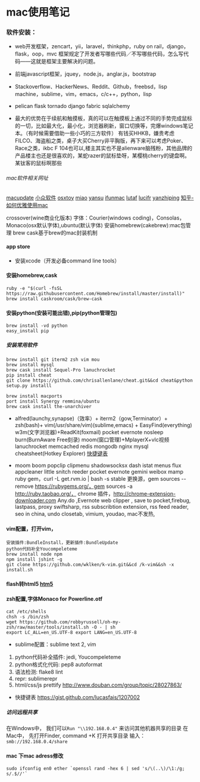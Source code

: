 # mac使用笔记
### 软件安装：
* web开发框架，zencart，yii，laravel，thinkphp，ruby on rail，django，flask，oop，mvc
框架规定了开发者写哪些代码／不写哪些代码，怎么写代码——这就是框架主要解决的问题。
* 前端javascript框架，jquey，node.js，anglar.js，bootstrap

* Stackoverflow、HackerNews、Reddit、Github，freebsd，lisp machine，sublime，vim，emacs，c/c++，python，lisp
* pelican flask tornado django fabric sqlalchemy
* 最大的优势在于续航和触摸板，真的可以在触摸板上通过不同的手势完成鼠标的一切，比如最大化，最小化，浏览器刷新，窗口切换等，完爆windows笔记本。（有时候需要借助一些小巧的三方软件）
有钱买HHKB，嫌贵考虑FILCO、海盗船之类，桌子大买Cherry非平胸版，再下来可以考虑Poker、Race之类，ikbc F 104也可以,楼主其实也不是alienware脑残粉，其他品牌的产品楼主也还是很喜欢的，某蛇razer的鼠标垫呀，某樱桃cherry的键盘啊。某钛客的鼠标啊那些


###### mac软件相关网址
[macupdate](http://www.macupdate.com)
[小众软件](http://www.appinn.com/)
[osxtoy](http://www.osxtoy.com/)
[miao](http://miao.hu/2012/02/26/osx-exp-share/)
[yansu](http://yansu.org/2014/08/03/general-mac-resources.html)
[ifunmac](http://www.ifunmac.com)
[lutaf](http://lutaf.com/)
[lucifr](http://lucifr.com/)
[yanzhiping](http://www.yangzhiping.com/tech/mac1.html)
[知乎-如何优雅使用mac](http://www.zhihu.com/question/20873070)

crossover(wine商业化版本)
字体：Courier(windows coding)，Consolas，Monaco(osx默认字体),ubuntu(默认字体)
安装homebrew(cakebrew):mac包管理
brew cask基于brew的mac封装机制
#### app store
+ 安装xcode（开发必备command line tools）

#### 安装homebrew,cask
	ruby -e "$(curl -fsSL https://raw.githubusercontent.com/Homebrew/install/master/install)"
	brew install caskroom/cask/brew-cask
#### 安装python(安装可能出错),pip(python管理包)
	brew install -vd python
	easy_install pip
##### 安装常用软件
	brew install git iterm2 zsh vim mou
	brew install mysql
	brew cask install Sequel-Pro lanuchrocket
	pip install cheat
	git clone https://github.com/chrisallenlane/cheat.git&&cd cheat&python setup.py installl

	brew install macports
	port install Synergy remmina/ubuntu
	brew cask install the-unarchiver


* alfred(launchy,synapse)（效率）+ iterm2（gow,Terminator）+ zsh(bash)+ vim(/usr/share/vim)(sublime,emacs) + EasyFind(everything) w3m(文字浏览器)+ReadKit(foxmail) pocket evernote nosleep burn(BurnAware Free刻录) moom(窗口管理)+MplayerX+vlc视频
lanuchrocket memcached redis mongodb nginx mysql
cheatsheet(Hotkey Explorer) [快捷键表](http://www.cheatsheetapp.com/CheatSheet/)

+ moom boom popclip clipmenu shadowsocksx dash istat menus flux appcleaner little snitch reeder pocket evernote gemini weibox mamp
ruby gem，curl -L get.rvm.io | bash -s stable   更换源，gem sources --remove https://rubygems.org/，gem sources -a http://ruby.taobao.org/，
chrome 插件，http://chrome-extension-downloader.com Any.do ,Evernote web clipper , save to pocket,firebug, lastpass, proxy swiftsharp, rss subscribtion extension, rss feed reader, seo in china, undo closetab, vimium, youdao, mac不发热,

#### vim配置，打开vim，
	安装插件:BundleInstall，更新插件:BundleUpdate
	python代码补全Youcompeleteme
	brew install node npm
	npm install jshint -g
	git clone https://github.com/wklken/k-vim.git&&cd /k-vim&&sh -x install.sh


#### flash转html5 [htm5](http://zythum.sinaapp.com/youkuhtml5playerbookmark/)

#### zsh配置,字体Monaco for Powerline.otf
	cat /etc/shells
	chsh -s /bin/zsh
	wget https://github.com/robbyrussell/oh-my-zsh/raw/master/tools/install.sh -O - | sh
	export LC_ALL=en_US.UTF-8 export LANG=en_US.UTF-8

+ sublime配置：sublime text 2, vim
1. python代码补全插件: jedi, Youcompeleteme
2. python格式化代码: pep8 autoformat
3. 语法检测: flake8 lint
4. repr: sublimerepr
5. html/css/js prettify
http://www.douban.com/group/topic/28027863/
+ 快捷键表 https://gist.github.com/lucasfais/1207002

##### 访问远程共享
在Windows中， 我们可以`Run "\\192.168.0.4"`  来访问其他机器共享的目录
在Mac中，  先打开Finder,    command +K   打开共享目录 输入： `smb://192.168.0.4/share`

#### mac 下mac adress修改
	sudo ifconfig en0 ether `openssl rand -hex 6 | sed 's/\(..\)/\1:/g; s/.$//'`
